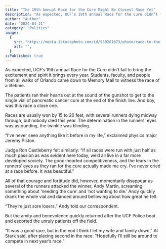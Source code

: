 ```yaml
---
title: "The 19th Annual Race for the Cure Might Be Closest Race Yet"
description: "As expected, UCF’s 19th annual Race for the Cure didn’t fail to bring the excitement and spirit it brings every year."
author: "Author"
date: "2024-04-21"
category: "Politics"
image:
  {
    src: "https://media.istockphoto.com/id/539281673/photo/race-to-the-finish.jpg?s=612x612&w=0&k=20&c=-Lb-FczPP_0tLnSwLFSHR8_n9hXriBUoH5ZwWkskqUI=",
    alt: "",
  }
isPublished: true
---
```


As expected, UCF’s 19th annual Race for the Cure didn’t fail to bring the excitement and spirit it brings every year. Students, faculty, and people from all walks of Orlando came down to Memory Mall to witness the race of a lifetime.

The patients ran their hearts out at the sound of the gunshot to get to the single vial of pancreatic cancer cure at the end of the finish line. And boy, was this race a close one.

Races are usually won by 15 to 20 feet, with several runners dying midway through, but nobody died this year. The determination in the runners’ eyes was astounding, the twinkle was blinding.

“I’ve never seen anything like it before in my life,” exclaimed physics major Jeremy Piston.

Judge Ron Castleberry felt similarly: “If all races were run with just half as much passion as was evident here today, we’d all live in a far more developed society. The good-hearted competitiveness, and the tears in the runners’ eyes as they ran for the cure actually made me cry. I’ve never cried at a race before. It was beautiful.”

All of that courage and fortitude did, however, momentarily disappear as several of the runners attacked the winner, Andy Martin, screaming something about ‘needing the cure’ and ‘not wanting to die.’ Andy quickly drank the whole vial and danced around bellowing about how great he felt.

“They’re just sore losers,” Andy told our correspondent.

But the amity and benevolence quickly returned after the UCF Police beat and escorted the unruly patients off the field.

“It was a good race, but in the end I think I let my wife and family down,” Al Stark said, after placing second in the race. “Hopefully I’ll still be around to compete in next year’s race.”

